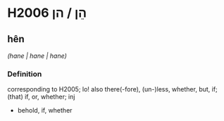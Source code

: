# H2006 הֵן / הן

## hên

_(hane | hane | hane)_

### Definition

corresponding to H2005; lo! also there(-fore), (un-)less, whether, but, if; (that) if, or, whether; inj

- behold, if, whether
